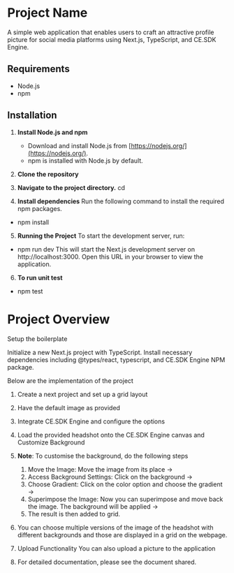 # Project Name

A simple web application that enables users to craft an attractive profile picture for social media platforms using Next.js, TypeScript, and CE.SDK Engine.

## Requirements

- Node.js
- npm

## Installation

1. **Install Node.js and npm**
   - Download and install Node.js from [https://nodejs.org/](https://nodejs.org/).
   - npm is installed with Node.js by default.

2. **Clone the repository**

3. **Navigate to the project directory.**
cd <project-name>

4. **Install dependencies**
Run the following command to install the required npm packages.
  - npm install

5. **Running the Project**
To start the development server, run:
- npm run dev
This will start the Next.js development server on http://localhost:3000. Open this URL in your browser to view the application.

6. **To run unit test**
- npm test


# Project Overview
Setup the boilerplate

Initialize a new Next.js project with TypeScript.
Install necessary dependencies including @types/react, typescript, and CE.SDK Engine NPM package.

Below are the implementation of the project

1. Create a next project and set up a grid layout
2. Have the default image as provided
3. Integrate CE.SDK Engine and configure the options
4. Load the provided headshot onto the CE.SDK Engine canvas and Customize Background

5.  **Note**: To customise the background, do the following steps
      1. Move the Image: Move the image from its place →
      2. Access Background Settings: Click on the background →
      3. Choose Gradient: Click on the color option and choose the gradient →
      4. Superimpose the Image: Now you can superimpose and move back the image. The background will be applied →
      5. The result is then added to grid.

6. You can choose multiple versions of the image of the headshot with different backgrounds and those are displayed in a grid on the webpage.

7. Upload Functionality
   You can also upload a picture to the application

8. For detailed documentation, please see the document shared.

